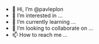 - 👋 Hi, I’m @pavleplon
- 👀 I’m interested in ...
- 🌱 I’m currently learning ...
- 💞️ I’m looking to collaborate on ...
- 📫 How to reach me ...

<!---
pavleplon/pavleplon is a ✨ special ✨ repository because its `README.md` (this file) appears on your GitHub profile.
You can click the Preview link to take a look at your changes.
--->
